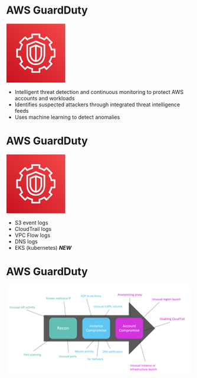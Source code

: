 # AWS GuardDuty 

![](../resources/images/aws_guardDuty.svg)

- Intelligent threat detection and continuous monitoring to protect AWS accounts and workloads
- Identifies suspected attackers through integrated threat intelligence feeds
- Uses machine learning to detect anomalies

<!-- 

Amazon GuardDuty is an intelligent threat detection service that provides customers with a way to continuously monitor and protect their AWS accounts and workloads. GuardDuty identifies suspected attackers through integrated threat intelligence feeds and uses machine learning to detect anomalies in account and workload activity. It monitors for activity such as unusual API calls or unauthorized deployments that indicate a customer’s accounts may have been compromised, as well as direct threats like compromised instances or reconnaissance by attackers. When a potential threat is detected, the service delivers a detailed security alert to the GuardDuty console and AWS CloudWatch Events. This makes alerts actionable and capable of integrating into existing event management and workflow systems.

-->

# AWS GuardDuty 

![](../resources/images/aws_guardDuty.svg)

- S3 event logs
- CloudTrail logs
- VPC Flow logs
- DNS logs
- EKS (kubernetes) ***NEW***

# AWS GuardDuty 

![](../resources/images/aws_guardduty_detect_categories.png)

<!--

Amazon GuardDuty gives you access to built-in detection techniques that are developed and optimized for the cloud. The detection algorithms are maintained and continuously improved upon by AWS Security. The primary detection categories include:

- Reconnaissance: Activity suggesting reconnaissance by an attacker, such as unusual API activity, intra-VPC port scanning, unusual patterns of failed login requests, or unblocked port probing from a known bad IP.
- Instance compromise: Activity indicating an instance compromise, such as cryptocurrency mining, malware using domain generation algorithms (DGA), outbound denial of service activity, unusually high volume of network traffic, unusual network protocols, outbound instance communication with a known malicious IP, temporary Amazon EC2 credentials used by an external IP address, and data exfiltration using DNS. There are two new Tor Network-related findings that expand the service’s ability to detect Amazon EC2 instances that may have been compromised and are communicating with the Tor Network. And another new cryptocurrency finding expands the service’s ability to detect Amazon EC2 instances querying IP addresses associated with cryptocurrency-related activity. 
- Account compromise: Common patterns indicative of account compromise include API calls from an unusual geolocation or anonymizing proxy, attempts to disable AWS CloudTrail logging, unusual instance or infrastructure launches, infrastructure deployments in an unusual region, and API calls from known malicious IP addresses.

-->
